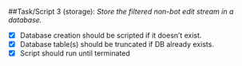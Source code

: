 ##Task/Script 3 (storage):
*Store the filtered non-bot edit stream in a database.*
- [x] Database creation should be scripted if it doesn’t exist.
- [x] Database table(s) should be truncated if DB already exists.
- [x] Script should run until terminated